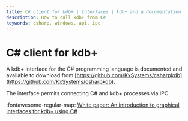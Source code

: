 ```yaml
---
title: C# client for kdb+ | Interfaces | kdb+ and q documentation
description: How to call kdb+ from C#
keywords: csharp, windows, api, ipc
---
```


# C# client for kdb+

A kdb+ interface for the C# programming language is documented and available to download from [https://github.com/KxSystems/csharpkdb](https://github.com/KxSystems/csharpkdb).

The interface permits connecting C# and kdb+ processes via IPC.

:fontawesome-regular-map:
[White paper: An introduction to graphical interfaces for kdb+ using C#](../wp/gui/index.md)
